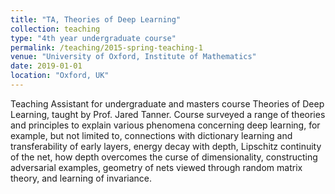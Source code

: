 ```yaml
---
title: "TA, Theories of Deep Learning"
collection: teaching
type: "4th year undergraduate course"
permalink: /teaching/2015-spring-teaching-1
venue: "University of Oxford, Institute of Mathematics"
date: 2019-01-01
location: "Oxford, UK"
---
```


Teaching Assistant for undergraduate and masters course Theories of Deep Learning, taught by Prof. Jared Tanner. Course surveyed a range of theories and principles to explain various phenomena concerning deep learning, for example, but not limited to, connections with dictionary learning and transferability of early layers, energy decay with depth, Lipschitz continuity of the net, how depth overcomes the curse of dimensionality, constructing adversarial examples, geometry of nets viewed through random matrix theory, and learning of invariance.

